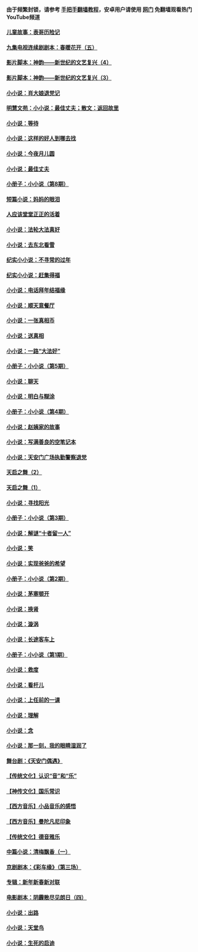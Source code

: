 #### 由于频繁封锁，请参考 [手把手翻墙教程](https://github.com/gfw-breaker/guides/wiki/)，安卓用户请使用 [网门](https://github.com/gfw-breaker/nogfw/blob/master/dl.md?t=06200201) 免翻墙观看热门YouTube频道 

#### [儿童故事：表哥历险记](../pages/328/383535.md?t=06200201) 

#### [九集电视连续剧剧本：春暖花开（五）](../pages/328/275919.md?t=06200201) 

#### [影片脚本：神韵——新世纪的文艺复兴（4）](../pages/328/266089.md?t=06200201) 

#### [影片脚本：神韵——新世纪的文艺复兴（3）](../pages/328/266087.md?t=06200201) 

#### [小小说：肖大娘退党记](../pages/328/239807.md?t=06200201) 

#### [明慧文苑：小小说：最佳丈夫；散文：返回故里](../pages/328/3439.md?t=06200201) 

#### [小小说：等待](../pages/328/223927.md?t=06200201) 

#### [小小说：这样的好人到哪去找](../pages/328/209396.md?t=06200201) 

#### [小小说：今夜月儿圆](../pages/328/193588.md?t=06200201) 

#### [小小说：最佳丈夫](../pages/328/190938.md?t=06200201) 

#### [小册子：小小说（第8期）](../pages/328/188202.md?t=06200201) 

#### [短篇小说：妈妈的眼泪](../pages/328/187712.md?t=06200201) 

#### [人应该堂堂正正的活着](../pages/328/182430.md?t=06200201) 

#### [小小说：法轮大法真好](../pages/328/174669.md?t=06200201) 

#### [小小说：去东北看雪](../pages/328/173882.md?t=06200201) 

#### [纪实小小说：不寻常的过年](../pages/328/173187.md?t=06200201) 

#### [纪实小小说：赶集得福](../pages/328/172652.md?t=06200201) 

#### [小小说：电话拜年结福缘](../pages/328/172533.md?t=06200201) 

#### [小小说：顺天意餐厅](../pages/328/170182.md?t=06200201) 

#### [小小说：一张真相币](../pages/328/169410.md?t=06200201) 

#### [小小说：送真相](../pages/328/166713.md?t=06200201) 

#### [小小说：一路“大法好”](../pages/328/162016.md?t=06200201) 

#### [小册子：小小说（第5期）](../pages/328/161131.md?t=06200201) 

#### [小小说：聊天](../pages/328/159640.md?t=06200201) 

#### [小小说：明白与糊涂](../pages/328/158101.md?t=06200201) 

#### [小册子：小小说（第4期）](../pages/328/158006.md?t=06200201) 

#### [小小说：赵姨家的故事](../pages/328/157843.md?t=06200201) 

#### [小小说：写满善良的空笔记本](../pages/328/157382.md?t=06200201) 

#### [小小说：天安门广场执勤警察退党](../pages/328/156982.md?t=06200201) 

#### [天启之舞（2）](../pages/328/153440.md?t=06200201) 

#### [天启之舞（1）](../pages/328/153439.md?t=06200201) 

#### [小小说：寻找阳光](../pages/328/153065.md?t=06200201) 

#### [小册子：小小说（第3期）](../pages/328/151715.md?t=06200201) 

#### [小小说：解谜“十者留一人”](../pages/328/148967.md?t=06200201) 

#### [小小说：笑](../pages/328/148905.md?t=06200201) 

#### [小小说：实现爸爸的希望](../pages/328/148096.md?t=06200201) 

#### [小册子：小小说（第2期）](../pages/328/147214.md?t=06200201) 

#### [小小说：茅塞顿开](../pages/328/147030.md?t=06200201) 

#### [小小说：换肾](../pages/328/146770.md?t=06200201) 

#### [小小说：漩涡](../pages/328/146683.md?t=06200201) 

#### [小小说：长途客车上](../pages/328/145076.md?t=06200201) 

#### [小册子：小小说（第1期）](../pages/328/143963.md?t=06200201) 

#### [小小说：救度](../pages/328/143927.md?t=06200201) 

#### [小小说：看杆儿](../pages/328/142137.md?t=06200201) 

#### [小小说：上任前的一课](../pages/328/140808.md?t=06200201) 

#### [小小说：理解](../pages/328/140476.md?t=06200201) 

#### [小小说：念](../pages/328/139513.md?t=06200201) 

#### [小小说：那一刻，我的眼睛湿润了](../pages/328/138476.md?t=06200201) 

#### [舞台剧：《天安门偶遇》](../pages/328/117155.md?t=06200201) 

#### [【传统文化】认识“音”和“乐”](../pages/328/108667.md?t=06200201) 

#### [【神传文化】国乐常识](../pages/328/104225.md?t=06200201) 

#### [【西方音乐】小品音乐的感悟](../pages/328/102924.md?t=06200201) 

#### [【西方音乐】曼陀凡尼印象](../pages/328/102922.md?t=06200201) 

#### [【传统文化】德音雅乐](../pages/328/102923.md?t=06200201) 

#### [中篇小说：清梅飘香（一）](../pages/328/101058.md?t=06200201) 

#### [京剧剧本：《彩车缘》（第三场）](../pages/328/96434.md?t=06200201) 

#### [专辑：新年新春新对联](../pages/328/94991.md?t=06200201) 

#### [电影剧本：阴霾散尽见朗日（四）](../pages/328/87081.md?t=06200201) 

#### [小小说：出路](../pages/328/84848.md?t=06200201) 

#### [小小说：天堂鸟](../pages/328/83084.md?t=06200201) 

#### [小小说：生死的启迪](../pages/328/70977.md?t=06200201) 

